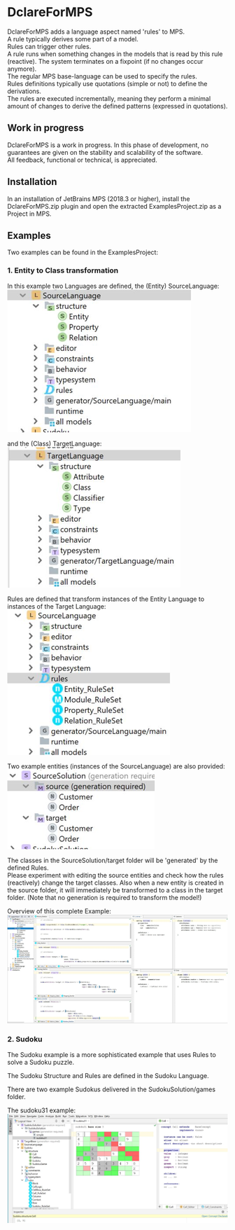 # DclareForMPS
DclareForMPS adds a language aspect named 'rules' to MPS.  
A rule typically derives some part of a model.  
Rules can trigger other rules.  
A rule runs when something changes in the models that is read by this rule (reactive).  The system terminates on a fixpoint (if no changes occur anymore).  
The regular MPS base-language can be used to specify the rules.  
Rules definitions typically use quotations (simple or not) to define the derivations.  
The rules are executed incrementally, meaning they perform a minimal amount of changes to derive the defined patterns (expressed in quotations).

## Work in progress
DclareForMPS is a work in progress. In this phase of development, no guarantees are given on the stability and scalability of the software.  
All feedback, functional or technical, is appreciated.

## Installation
In an installation of JetBrains MPS (2018.3 or higher), install the DclareForMPS.zip plugin and open the extracted ExamplesProject.zip as a Project in MPS.

## Examples
Two examples can be found in the ExamplesProject:

### 1. Entity to Class transformation
In this example two Languages are defined, the (Entity) SourceLanguage:
![picture alt](docs/SourceLanguage.jpg "SourceLanguage")  

and the (Class) TargetLanguage:  
![picture alt](docs/TargetLanguage.jpg "TargetLanguage")

Rules are defined that transform instances of the Entity Language to instances of the Target Language:
![picture alt](docs/Rules.jpg "Rules")

Two example entities (instances of the SourceLanguage) are also provided:  
![picture alt](docs/Solution.jpg "SourceSolution")

The classes in the SourceSolution/target folder will be 'generated' by the defined Rules.   
Please experiment with editing the source entities and check how the rules (reactively) change the target classes.
Also when a new entity is created in the source folder, it will immediately be transformed to a class in the target folder.
(Note that no generation is required to transform the model!)

Overview of this complete Example:
![picture alt](docs/Overview.jpg "Overview")

### 2. Sudoku
The Sudoku example is a more sophisticated example that uses Rules to solve a Sudoku puzzle.

The Sudoku Structure and Rules are defined in the Sudoku Language.

There are two example Sudokus delivered in the SudokuSolution/games folder.

The sudoku31 example:
![picture alt](docs/sudoku31.jpg "Sudoku")
